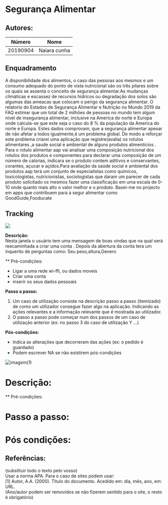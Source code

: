 
# Segurança Alimentar 



## Autores:

| Número | Nome |
|--------|------|
| 20190904 |  Naiara cunha

## Enquadramento
A disponibilidade dos alimentos, o caso das pessoas aos mesmos e um consumo adequado do ponto de vista nutricional são os três pilares sobre os quais se assenta o conceito de segurança alimentar.As mudanças climáticas e escassez de recursos hidricos ou degradação dos solos são algumas das  ameacas que colocam  o perigo da segurança alimentar.
O relatorio do Estados de Segurança Alimentar e Nutrição no Mundo 2019 da FAQ estimar que um total de 2 milhões de pessoas no mundo tem algum nível de insegurança alimentar, inclusive na America do norte e Europa onde calcula-se que este seja o caso do 8 % da população da America do norte e Europa.
Estes dados comprovam, que a segurança alimentar apesar de não afetar a todos igualmente,é  um problema global. 
De modo a reforçar este problema criarei uma aplicação que registre(avalia) os rotulos alimentares ,a saude social e ambiental de alguns  produtos alimenticios . 
Para o rotulo alimentar aap vai analisar uma composição nutricional dos rotulos dos produtos e componentes para declarar uma composição de um número de calorias, indicara se o produto contem aditivos e conservantes, corantes, açucar e açidos.Para avaliação da saúde social e ambiental dos produtos aap terá um conjunto de especialistas como químicos, toxicologistas, nutricionistas, sociologistas que daram um parecer de cada produto solicitado os mesmos fazer uma classificação em uma escala de 0-10 onde quanto mais alto o valor melhor  e o produto.
Basei-me no projecto em apps  que contribuem para a segur alimentar como GoodGuide,Fooducate

## Tracking
<img src = "imagem(1).jepg ">



**Descrição:** \
Nesta janela o usuário tem uma mensagem de boas vindas que na qual será reecaminhada a criar uma conta .
Depois da abertura da conta tera um inquerito de perguntas como: Seu peso,altura,Genero

** Pré-condições:  
- Ligar a uma rede wi-ffi, ou dados moveis 
- Criar uma conta 
- inserir os seus dados pessoais



**Passo a passo:**
1. Um caso de utilização consiste na descrição passo a passo (itemizado) de como um utilizador consegue fazer algo na aplicação. Indicando as ações relevantes e a informação relevante que é mostrada ao utilizador.
1. O passo a passo pode começar num dos passos de um caso de utilização anterior (ex: no passo 3 do caso de utilização Y …) 

**Pós-condições:**
- Indica as alterações que decorreram das ações (ex: o pedido é guardado)
- Podem escrever NA se não existirem pós-condições


![imagem(1)](/github.com/Arayancunha12/imagem1/blob/main/imagem(1).jpeg)

# Descrição:
** Pré-condições:
# Passo a passo:
# Pós condições:



## Referências:
(substituir todo o texto pelo vosso) \
Usar a norma APA. Para o caso de sites podem usar: \
[1] Autor, A.A. (2000). Título do documento. Acedido em: dia, mês, ano, em: URL. \
(Ano/autor podem ser removidos se não fizerem sentido para o site, o resto é obrigatório)

